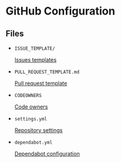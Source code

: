 GitHub Configuration
====================


Files
-----

- `ISSUE_TEMPLATE/`

  [Issues templates][issue-templates]

- `PULL_REQUEST_TEMPLATE.md`

  [Pull request template][pr-template]

- `CODEOWNERS`

  [Code owners][code-owners]

- `settings.yml`

  [Repository settings][settings]

- `dependabot.yml`

  [Dependabot configuration][dependabot]


[issue-templates]: https://docs.github.com/en/communities/using-templates-to-encourage-useful-issues-and-pull-requests/configuring-issue-templates-for-your-repository
[pr-template]: https://docs.github.com/en/communities/using-templates-to-encourage-useful-issues-and-pull-requests/creating-a-pull-request-template-for-your-repository
[code-owners]: https://docs.github.com/en/repositories/managing-your-repositorys-settings-and-features/customizing-your-repository/about-code-owners
[settings]: https://github.com/apps/settings
[dependabot]: https://docs.github.com/en/code-security/dependabot/dependabot-version-updates/configuration-options-for-the-dependabot.yml-file
